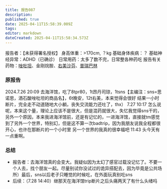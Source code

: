 ```yaml
---
title: 报告087
description: 
published: true
date: 2025-04-11T15:58:39.009Z
tags: 
editor: markdown
dateCreated: 2025-04-11T15:58:34.573Z
---
```


﻿报告者：【未获得署名授权】
身高体重：>170cm, ？kg
基础身体疾病：？
基础神经异常：ADHD（已确诊）
日常用药：太多了数不完，日常整各种药吃
报告有关药物：[唑吡坦](/drug/%E6%80%9D%E8%AF%BA%E6%80%9D/)、金刚烷胺、[右美沙芬](/drug/DXM/)、[普瑞巴林](/drug/PR80/)

### 原报告
2024.7.26
20:09 去海洋馆，吃了8tpr80，1t昂丹司琼，1tsns【主编注：sns=思诺思，酒石酸唑吡坦的商品名】，6t晚安，12t右美，本来觉得会很好 结果一小时断片，完全走不动道随地大小躺，丧失交流能力还吐了，thx）
7.27 10:17 怎么说呢，本来这个量，理论上应该不是很大，但是混药就很大，失忆我觉得sns干的，另外一个原因，本来我进海洋馆前，还是有记忆的，一进海洋馆，直接就tm感觉到了另外一个世界，特别幻，但是这不算一次badtrip，因为我朋友说我全程都很开心，也许在那断片的一个小时里 另一个世界的我真的很幸福吧
11:43 头今天有一点重啊。

### 总结
- 报告者：去海洋馆真的会变大。我疑似因为太幻了感官过载没记忆了。不要一个人去，找个朋友一起。尽量别试你没试过的诡异搭配去，因为毕竟是公共场所）最后，sns以后老子只睡觉的时候吃，在外面玩真别吃sns
- 后续：（7.28 14:40）继那天在海洋馆trip断片之后头痛两天了有什么头绪吗
